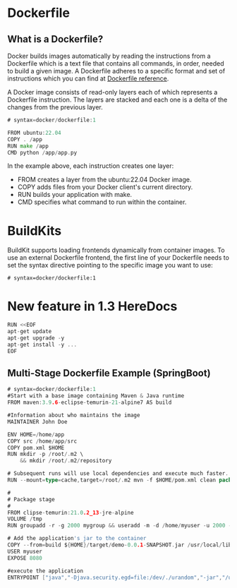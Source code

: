 # Dockerfile

## What is a Dockerfile?

Docker builds images automatically by reading the instructions from a Dockerfile which is a text file that contains all commands, in order, needed to build a given image. A Dockerfile adheres to a specific format and set of instructions which you can find at [Dockerfile reference](https://docs.docker.com/engine/reference/builder/).

A Docker image consists of read-only layers each of which represents a Dockerfile instruction. The layers are stacked and each one is a delta of the changes from the previous layer.

```Go
# syntax=docker/dockerfile:1

FROM ubuntu:22.04
COPY . /app
RUN make /app
CMD python /app/app.py
```

In the example above, each instruction creates one layer:

* FROM creates a layer from the ubuntu:22.04 Docker image.
* COPY adds files from your Docker client's current directory.
* RUN builds your application with make.
* CMD specifies what command to run within the container.


# BuildKits 

BuildKit supports loading frontends dynamically from container images. To use an external Dockerfile frontend, the first line of your Dockerfile needs to set the syntax directive pointing to the specific image you want to use:

```
# syntax=docker/dockerfile:1
```

# New feature in 1.3 HereDocs

```GO
RUN <<EOF
apt-get update
apt-get upgrade -y
apt-get install -y ...
EOF
```

## Multi-Stage Dockerfile Example (SpringBoot)

```GO
# syntax=docker/dockerfile:1
#Start with a base image containing Maven & Java runtime
FROM maven:3.9.6-eclipse-temurin-21-alpine7 AS build

#Information about who maintains the image
MAINTAINER John Doe

ENV HOME=/home/app
COPY src /home/app/src
COPY pom.xml $HOME
RUN mkdir -p /root/.m2 \
    && mkdir /root/.m2/repository

# Subsequent runs will use local dependencies and execute much faster. (https://www.baeldung.com/ops/docker-cache-maven-dependencies)
RUN --mount=type=cache,target=/root/.m2 mvn -f $HOME/pom.xml clean package -DskipTests

#
# Package stage
#
FROM clipse-temurin:21.0.2_13-jre-alpine
VOLUME /tmp
RUN groupadd -r -g 2000 mygroup && useradd -m -d /home/myuser -u 2000 -r -g mygroup myuser

# Add the application's jar to the container
COPY --from=build ${HOME}/target/demo-0.0.1-SNAPSHOT.jar /usr/local/lib/demo.jar
USER myuser
EXPOSE 8080

#execute the application
ENTRYPOINT ["java","-Djava.security.egd=file:/dev/./urandom","-jar","/usr/local/lib/demo.jar"]
```

